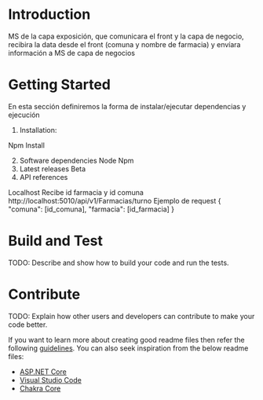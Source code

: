 # Introduction 
MS de la capa exposición, que comunicara el front y la capa de negocio, recibira la data desde el front (comuna y nombre de farmacia) y envíara información a MS de capa de negocios

# Getting Started
En esta sección definiremos la forma de instalar/ejecutar dependencias y ejecución 

1.	Installation: 

Npm Install 

2.	Software dependencies
Node 
Npm 
3.	Latest releases
Beta
4.	API references

Localhost 
   Recibe id farmacia y id comuna 
   http://localhost:5010/api/v1/Farmacias/turno
Ejemplo de request 
   {
        "comuna": [id_comuna],
        "farmacia": [id_farmacia]
   }
# Build and Test
TODO: Describe and show how to build your code and run the tests. 

# Contribute
TODO: Explain how other users and developers can contribute to make your code better. 

If you want to learn more about creating good readme files then refer the following [guidelines](https://docs.microsoft.com/en-us/azure/devops/repos/git/create-a-readme?view=azure-devops). You can also seek inspiration from the below readme files:
- [ASP.NET Core](https://github.com/aspnet/Home)
- [Visual Studio Code](https://github.com/Microsoft/vscode)
- [Chakra Core](https://github.com/Microsoft/ChakraCore)
